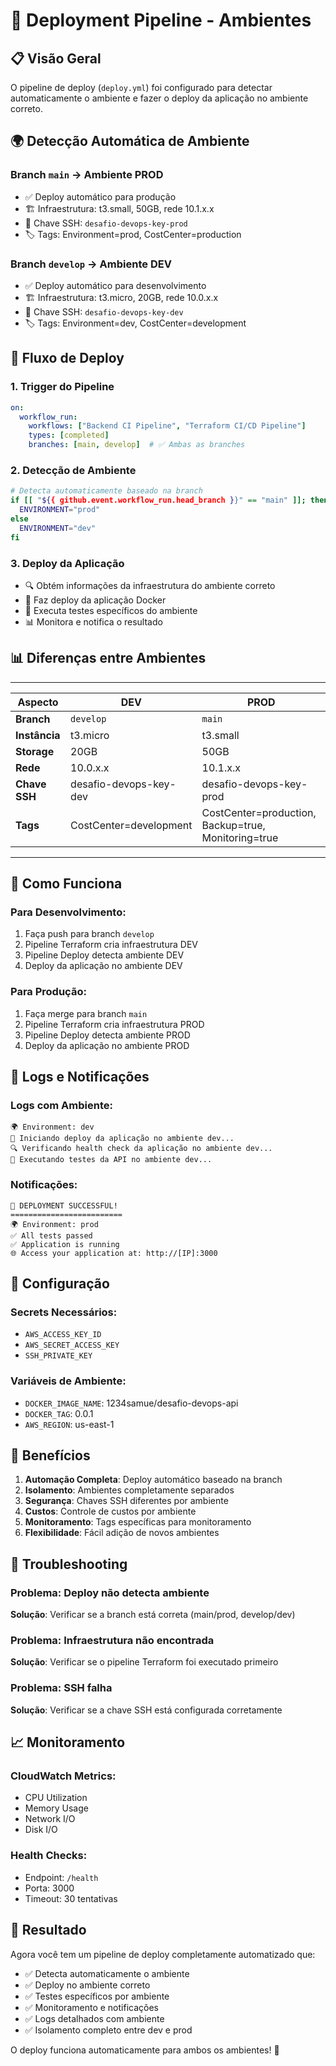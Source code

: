 # 🚀 Deployment Pipeline - Ambientes

## 📋 Visão Geral

O pipeline de deploy (`deploy.yml`) foi configurado para detectar automaticamente o ambiente e fazer o deploy da aplicação no ambiente correto.

## 🌍 Detecção Automática de Ambiente

### **Branch `main` → Ambiente PROD**
- ✅ Deploy automático para produção
- 🏗️ Infraestrutura: t3.small, 50GB, rede 10.1.x.x
- 🔑 Chave SSH: `desafio-devops-key-prod`
- 🏷️ Tags: Environment=prod, CostCenter=production

### **Branch `develop` → Ambiente DEV**
- ✅ Deploy automático para desenvolvimento
- 🏗️ Infraestrutura: t3.micro, 20GB, rede 10.0.x.x
- 🔑 Chave SSH: `desafio-devops-key-dev`
- 🏷️ Tags: Environment=dev, CostCenter=development

## 🔄 Fluxo de Deploy

### **1. Trigger do Pipeline**
```yaml
on:
  workflow_run:
    workflows: ["Backend CI Pipeline", "Terraform CI/CD Pipeline"]
    types: [completed]
    branches: [main, develop]  # ✅ Ambas as branches
```

### **2. Detecção de Ambiente**
```bash
# Detecta automaticamente baseado na branch
if [[ "${{ github.event.workflow_run.head_branch }}" == "main" ]]; then
  ENVIRONMENT="prod"
else
  ENVIRONMENT="dev"
fi
```

### **3. Deploy da Aplicação**
- 🔍 Obtém informações da infraestrutura do ambiente correto
- 🐳 Faz deploy da aplicação Docker
- 🧪 Executa testes específicos do ambiente
- 📊 Monitora e notifica o resultado

## 📊 Diferenças entre Ambientes

------------------------------------------------------------------------------------------------
| Aspecto       | DEV                    | PROD                                                |
|---------------|------------------------|-----------------------------------------------------|
| **Branch**    | `develop`              | `main`                                              |
| **Instância** | t3.micro               | t3.small                                            |
| **Storage**   | 20GB                   | 50GB                                                |
| **Rede**      | 10.0.x.x               | 10.1.x.x                                            |
| **Chave SSH** | desafio-devops-key-dev | desafio-devops-key-prod                             |
| **Tags**      | CostCenter=development | CostCenter=production, Backup=true, Monitoring=true |
------------------------------------------------------------------------------------------------

## 🚀 Como Funciona

### **Para Desenvolvimento:**
1. Faça push para branch `develop`
2. Pipeline Terraform cria infraestrutura DEV
3. Pipeline Deploy detecta ambiente DEV
4. Deploy da aplicação no ambiente DEV

### **Para Produção:**
1. Faça merge para branch `main`
2. Pipeline Terraform cria infraestrutura PROD
3. Pipeline Deploy detecta ambiente PROD
4. Deploy da aplicação no ambiente PROD

## 📝 Logs e Notificações

### **Logs com Ambiente:**
```
🌍 Environment: dev
🚀 Iniciando deploy da aplicação no ambiente dev...
🔍 Verificando health check da aplicação no ambiente dev...
🧪 Executando testes da API no ambiente dev...
```

### **Notificações:**
```
🎉 DEPLOYMENT SUCCESSFUL!
=========================
🌍 Environment: prod
✅ All tests passed
✅ Application is running
🌐 Access your application at: http://[IP]:3000
```

## 🔧 Configuração

### **Secrets Necessários:**
- `AWS_ACCESS_KEY_ID`
- `AWS_SECRET_ACCESS_KEY`
- `SSH_PRIVATE_KEY`

### **Variáveis de Ambiente:**
- `DOCKER_IMAGE_NAME`: 1234samue/desafio-devops-api
- `DOCKER_TAG`: 0.0.1
- `AWS_REGION`: us-east-1

## 🎯 Benefícios

1. **Automação Completa**: Deploy automático baseado na branch
2. **Isolamento**: Ambientes completamente separados
3. **Segurança**: Chaves SSH diferentes por ambiente
4. **Custos**: Controle de custos por ambiente
5. **Monitoramento**: Tags específicas para monitoramento
6. **Flexibilidade**: Fácil adição de novos ambientes

## 🚨 Troubleshooting

### **Problema**: Deploy não detecta ambiente
**Solução**: Verificar se a branch está correta (main/prod, develop/dev)

### **Problema**: Infraestrutura não encontrada
**Solução**: Verificar se o pipeline Terraform foi executado primeiro

### **Problema**: SSH falha
**Solução**: Verificar se a chave SSH está configurada corretamente

## 📈 Monitoramento

### **CloudWatch Metrics:**
- CPU Utilization
- Memory Usage
- Network I/O
- Disk I/O

### **Health Checks:**
- Endpoint: `/health`
- Porta: 3000
- Timeout: 30 tentativas

## 🎉 Resultado

Agora você tem um pipeline de deploy completamente automatizado que:

- ✅ Detecta automaticamente o ambiente
- ✅ Deploy no ambiente correto
- ✅ Testes específicos por ambiente
- ✅ Monitoramento e notificações
- ✅ Logs detalhados com ambiente
- ✅ Isolamento completo entre dev e prod

O deploy funciona automaticamente para ambos os ambientes! 🚀 